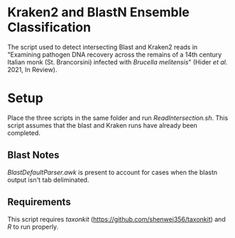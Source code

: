# Kraken2 and BlastN Ensemble Classification
The script used to detect intersecting Blast and Kraken2 reads in "Examining pathogen DNA recovery across the remains of a 14th century Italian monk (St. Brancorsini) infected with _Brucella melitensis_" (Hider _et al._ 2021, In Review).

# Setup
Place the three scripts in the same folder and run _ReadIntersection.sh_. This script assumes that the blast and Kraken runs have already been completed.

## Blast Notes
_BlastDefaultParser.awk_ is present to account for cases when the blastn output isn't tab deliminated. 

## Requirements
This script requires _taxonkit_ (https://github.com/shenwei356/taxonkit) and _R_ to run properly.

